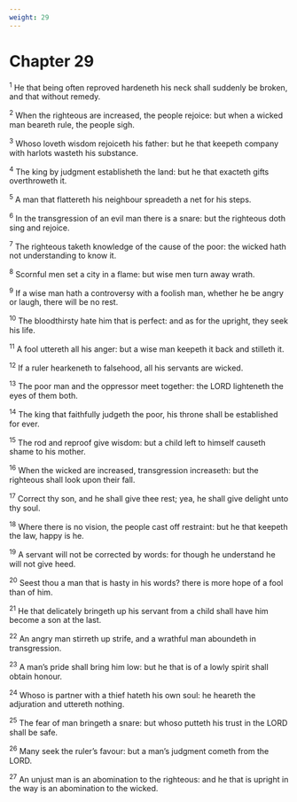 ```yaml
---
weight: 29
---
```


# Chapter 29

<sup>1</sup> He that being often reproved hardeneth his neck shall suddenly be broken, and that without remedy. 

<sup>2</sup> When the righteous are increased, the people rejoice: but when a wicked man beareth rule, the people sigh. 

<sup>3</sup> Whoso loveth wisdom rejoiceth his father: but he that keepeth company with harlots wasteth his substance. 

<sup>4</sup> The king by judgment establisheth the land: but he that exacteth gifts overthroweth it. 

<sup>5</sup> A man that flattereth his neighbour spreadeth a net for his steps. 

<sup>6</sup> In the transgression of an evil man there is a snare: but the righteous doth sing and rejoice. 

<sup>7</sup> The righteous taketh knowledge of the cause of the poor: the wicked hath not understanding to know it. 

<sup>8</sup> Scornful men set a city in a flame: but wise men turn away wrath. 

<sup>9</sup> If a wise man hath a controversy with a foolish man, whether he be angry or laugh, there will be no rest. 

<sup>10</sup> The bloodthirsty hate him that is perfect: and as for the upright, they seek his life. 

<sup>11</sup> A fool uttereth all his anger: but a wise man keepeth it back and stilleth it. 

<sup>12</sup> If a ruler hearkeneth to falsehood, all his servants are wicked. 

<sup>13</sup> The poor man and the oppressor meet together: the LORD lighteneth the eyes of them both. 

<sup>14</sup> The king that faithfully judgeth the poor, his throne shall be established for ever. 

<sup>15</sup> The rod and reproof give wisdom: but a child left to himself causeth shame to his mother. 

<sup>16</sup> When the wicked are increased, transgression increaseth: but the righteous shall look upon their fall. 

<sup>17</sup> Correct thy son, and he shall give thee rest; yea, he shall give delight unto thy soul. 

<sup>18</sup> Where there is no vision, the people cast off restraint: but he that keepeth the law, happy is he. 

<sup>19</sup> A servant will not be corrected by words: for though he understand he will not give heed. 

<sup>20</sup> Seest thou a man that is hasty in his words? there is more hope of a fool than of him. 

<sup>21</sup> He that delicately bringeth up his servant from a child shall have him become a son at the last. 

<sup>22</sup> An angry man stirreth up strife, and a wrathful man aboundeth in transgression. 

<sup>23</sup> A man’s pride shall bring him low: but he that is of a lowly spirit shall obtain honour. 

<sup>24</sup> Whoso is partner with a thief hateth his own soul: he heareth the adjuration and uttereth nothing. 

<sup>25</sup> The fear of man bringeth a snare: but whoso putteth his trust in the LORD shall be safe. 

<sup>26</sup> Many seek the ruler’s favour: but a man’s judgment cometh from the LORD. 

<sup>27</sup> An unjust man is an abomination to the righteous: and he that is upright in the way is an abomination to the wicked. 



